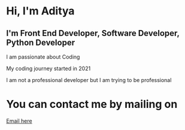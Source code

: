 # Hi, I'm Aditya
<h2>I'm Front End Developer, Software Developer, Python Developer</h2>
<p>I am passionate about Coding </p>
<p>My coding journey started in 2021</p>
<p>I am not a professional developer but I am trying to be professional</p>
<h1>You can contact me by mailing on</h1>
<a href="mailto:adityachaurasia201@gmail.com">Email here</a>
